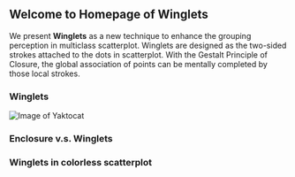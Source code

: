 ## Welcome to Homepage of Winglets

We present **Winglets** as a new technique to enhance the grouping perception in multiclass scatterplot. Winglets are designed as the two-sided strokes attached to the dots in scatterplot. With the Gestalt Principle of Closure, the global association of points can be mentally completed by those local strokes. 

### Winglets 

![Image of Yaktocat](https://octodex.github.com/images/diff_orient.png)

### Enclosure v.s. Winglets
### Winglets in colorless scatterplot

